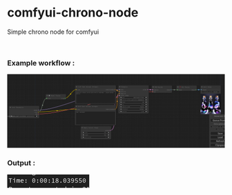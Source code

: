 # comfyui-chrono-node
Simple chrono node for comfyui

</br>

### Example workflow :

![Example](https://raw.githubusercontent.com/Compute64bits/comfyui-chrono-node/main/example.png)

### Output :

![Output](https://raw.githubusercontent.com/Compute64bits/comfyui-chrono-node/main/output.png)
